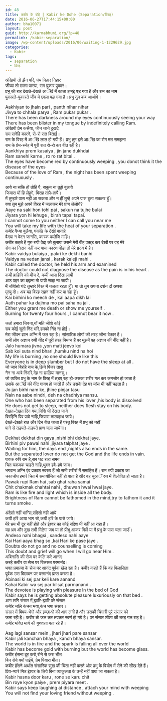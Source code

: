 ```yaml
---
id: 48
title: कबीर के दोहे | Kabir ke Dohe (Separation/विरह)
date: 2016-06-27T17:44:15+00:00
author: bha10071
layout: post
guid: http://karmabhumi.org/?p=48
permalink: /kabir-separation/
image: /wp-content/uploads/2016/06/waiting-1-1229629.jpg
categories:
  - Kabir
tags:
  - separation
  - विरह
---
```

<div class="doha notranslate">
  <div class="hindi original">
    अंखियाॅ तो झैन परि, पंथ निहार निहार<br /> जीव्या तो छाला पारया, राम पुकार पुकार।
  </div>
  
  <div class="hindi">
    प्रभु की राह देखते-देखते आॅंखें में काला झम्ई पड़ गया है और राम का नाम<br /> पुकारते-पुकारते जीव मे छाला पड़ गया है। प्रभु तुम कब आओगे।</p>
  </div>
  
  <div class="eng original">
    Aakhiyan to jhain pari , panth nihar nihar<br /> Jivya to chhala parya , Ram pukar pukar .
  </div>
  
  <div class="eng meaning">
    There has been darkness around my eyes continuously seeing your way<br /> There has been blister in my tongue by indefinitely calling Ram.
  </div>
</div>

<div class="doha notranslate">
  <div class="hindi original">
    अंखियाॅ प्रेम कसैया, जीन जाने दुखदै<br /> राम सनेहि कारने, रो-रो रात बिताई।
  </div>
  
  <div class="hindi">
    राम के विरह में आॅंखे लाल हो गयी हैं। प्रभु तुम इसे आॅंख का रोग मत समझना<br /> राम के प्रेम-स्नेह में पूरी रात रो-रो कर बीत रही है।
  </div>
  
  <div class="eng original">
    Aankhiya prem kasaiya , jin jane dukhdai<br /> Ram sanehi karne , ro ro rat bitai .
  </div>
  
  <div class="eng meaning">
    The eyes have become red by continuously weeping , you donot think it the disease of the eyes<br /> Because of the love of Ram , the night has been spent weeping continuously .</p>
  </div>
</div>

<div class="doha notranslate">
  <div class="hindi original">
    आये ना सकि हों तोहि पै, सकुन ना तुझे बुलाये<br /> जियारा यों हि लेहुगे, बिराह तापै-तापै।
  </div>
  
  <div class="hindi">
    मैं तुम्हारे पास नहीं आ सकता और न हीं तुम्हें अपने पास बुला सकतर हुॅं।<br /> क्या तुम मुझे अपने विरह में जलाकर मेरे प्राण लेलोगें?
  </div>
  
  <div class="eng original">
    Aaye na saki hon tohi pai , sakun na tujhe bulai<br /> Jiyara yon hi lehuge , birah tapai tapai.
  </div>
  
  <div class="eng meaning">
    I cannot come to you neither I can call you near me<br /> You will take my life with the heat of your separation .
  </div>
</div>

<div class="doha notranslate">
  <div class="hindi original">
    कबीर वैध्या बुलैया, पकड़ि के देखी बानहि<br /> वैदया न वेदन जानसि, कारक कलेजि माहि।
  </div>
  
  <div class="hindi">
    कबीर कहते है गुरु रुपी वैद्य को बुलाया उसने मेरी बाॅह पकड़ कर देखी पर वह मेरे<br /> रोग का निदान नहीं कर पाया कारण पीड़ा तो मेरे हृदय में है।
  </div>
  
  <div class="eng original">
    Kabir vaidya bulaiya , pakri ke dekhi banhi<br /> Vaidya na vedan jansi , karak kaleji mahi .
  </div>
  
  <div class="eng meaning">
    Kabir called the doctor, he held his arm and examined<br /> The doctor could not diagnose the disease as the pain is in his heart .
  </div>
</div>

<div class="doha notranslate">
  <div class="hindi original">
    कयी ब्राहिनि को मीच दे, कयी आपा दिख लायी<br /> आठ पहर का दझना मो पायी साहा ना जायी।
  </div>
  
  <div class="hindi">
    मैं चोंबीसो घंटे तुम्हारे विरह में जलता रहता हूॅं। या तो तुम अपना दर्शन र्दो अथवा<br /> मृत्यु दो। अब यह विरह सहन नहीं कर पा रहा हूॅं।
  </div>
  
  <div class="eng original">
    Kai birhini ko meech de , kai aapa dikh lai<br /> Aath pahar ka dajhna mo pai saha na jai .
  </div>
  
  <div class="eng meaning">
    Either you grant me death or show me yourself .<br /> Burning for twenty four hours , I cannot bear it now .</p>
  </div>
</div>

<div class="doha notranslate">
  <div class="hindi original">
    जलो हमारा जिवना,यों मति जीवो कोई<br /> सब कोई सुतो निंद भरि,हमको निंद ना होई।
  </div>
  
  <div class="hindi">
    मेरा जीवन ज्ञान अग्नि में जल रहा है। सांसारिक लोगों की तरह जीना बेकार है।<br /> सभी लोग अज्ञान रुपी नींद में पूरी तरह निमग्न हैं पर मुझमें वह अज्ञान की नींद नहीं है।
  </div>
  
  <div class="eng original">
    Jalo humara jivna ,yon mati jeevo koi<br /> Sab koi suta nind bhari ,humku nind na hoi
  </div>
  
  <div class="eng meaning">
    My life is burning ,no one should live like this<br /> Everyone is in deep slumber but I do not have the sleep at all .
  </div>
</div>

<div class="doha notranslate">
  <div class="hindi original">
    जो जान बिरहि नाम के,झिने पिंजर तासु<br /> नैन ना आबे निंदरि,देह ना छाढ़िया मानसु।
  </div>
  
  <div class="hindi">
    जो व्यक्ति प्रभु के नाम के विरह में तड़प् रहा हो-उसका शरीर गल कर कमजोर हो जाता है<br /> उसके आॅंखें की नींद गायब हो जाती है और उसके देह पर मांस भी नहीं चढ़ता है।
  </div>
  
  <div class="eng original">
    Jo jan birhi nam ke, jhine pinjar tasu<br /> Nain na aabe nindri, deh na chadhiya mansu.
  </div>
  
  <div class="eng meaning">
    One who has been separated from his lover ,his body is dissolved<br /> He does not get to sleep, neither does flesh stay on his body.
  </div>
</div>

<div class="doha notranslate">
  <div class="hindi original">
    देखत-देखत दिन गया,निशि भी देखत जाये<br /> बिरहिनि पिव पावै नाहि,जियारा ताल्पहाथ जाये।
  </div>
  
  <div class="hindi">
    देख्ते-देखते रात और दिन बीत जाता है परंतु विरह में प्रभु को नहीं<br /> पाने से तड़पते-तड़पते प्राण चला जायेगा।</p>
  </div>
  
  <div class="eng original">
    Dekhat dekhat din gaya ,nishi bhi dekhat jaye.<br /> Birhini piv pawai nahi ,jiyara talphat jaye .
  </div>
  
  <div class="eng meaning">
    Waiting for him, the days end ,nights also ends in the same.<br /> But the separated lover do not get the God and the life ends in vain.
  </div>
</div>

<div class="doha notranslate">
  <div class="hindi original">
    पावक रुपि राम है,सब घट राहा समय<br /> चित चकमक चाहते नाहि,धुवन हवै-हवै जाय।
  </div>
  
  <div class="hindi">
    भगवान अग्नि एंव प्रकाश स्वरुप हैं जो सभी शरीरों में समाहित हैं। राम रुपी प्रकाश का<br /> चकाचोंध हमारे चित में समायोंजित नहीं हो पाता है और वह धुआॅं रुप में विलोपित हो जाता है।
  </div>
  
  <div class="eng original">
    Pawak rupi Ram hai ,sab ghat raha samai<br /> Chit chakmak chahtai nahi , dhuwan hwai hwai jaye.
  </div>
  
  <div class="eng meaning">
    Ram is like fire and light which is inside all the body.<br /> Brightness of Ram cannot be fathomed in the mind,try to fathom it and it turns smoke .</p>
  </div>
</div>

<div class="doha notranslate">
  <div class="hindi original">
    अंदेसो नहीं भाग्सि,संदेसो नही आये<br /> कयी हरि आया भाग सो,कयी हरि के पासे जाये।
  </div>
  
  <div class="hindi">
    मेरे भ्रम भी दूर नहीं होते और ईश्वर का कोई संदेश भी नहीं आ राहा हैं।<br /> यह भ्रम और दुख तभी मिटेगा जब या तो प्रीभु आकर मिलें या मैं प्रभु के पास चला जाउॅं।
  </div>
  
  <div class="eng original">
    Andeso nahi bhagsi , sandeso nahi aaye<br /> Kai Hari aaya bhag so ,kai Hari ke pase jaye .
  </div>
  
  <div class="eng meaning">
    Doubts do not go and no counselling is coming<br /> This doubt and grief will go when I will go near Him .
  </div>
</div>

<div class="doha notranslate">
  <div class="hindi original">
    अबिनासि की सेज पर केलि करे आनंद<br /> करहे कबीर वा सेज पर बिलसत परमानंद।
  </div>
  
  <div class="hindi">
    भक्त प्रमात्मा के सेज पर आनंद पूर्वक खेल रहा है। कबीर कहते हैं कि वह बिलासिता<br /> पूर्वक उस बिछावन पर परमानंद प्राप्त करता है।
  </div>
  
  <div class="eng original">
    Abinasi ki sej par keli kare aanand<br /> Kahai Kabir wa sej par bilsat parmanand .
  </div>
  
  <div class="eng meaning">
    The devotee is playing with pleasure ln the bed of God<br /> Kabir says he is getting absolute pleasure luxuriously on that bed .
  </div>
</div>

<div class="doha notranslate">
  <div class="hindi original">
    आग लगि संसार में,झारि-झारि परे संसार<br /> कबीर जलि कंचन भया,कंच भया संसार।
  </div>
  
  <div class="hindi">
    संसार में बिषय-भेंगों और इच्छाओं की आग लगी है और उसकी चिंगारी पूरे संसार को<br /> जला रही है। कबीर तो जल कर तपकर स्वर्ण हो गये है। पर संसार शीशा की तरह गल राह है।<br /> कबीर भक्ति मार्ग की गुणवत्ता बता रहे हैं।</p>
  </div>
  
  <div class="eng original">
    Aag lagi sansar mein , jhari jhari pare sansar<br /> Kabir jali kanchan bhaya , kanch bhaya sansar.
  </div>
  
  <div class="eng meaning">
    The world is in fire and the spark is falling all over the world<br /> Kabir has become gold with burning but the world has become glass.
  </div>
</div>

<div class="doha notranslate">
  <div class="hindi original">
    कबीर हंसना दूर करो,रोने से करु चीत<br /> बिन रोये क्यों पाईये, प्रेम पियारा मीत।
  </div>
  
  <div class="hindi">
    कबीर हॅंसने अर्थात संसारिक सुख की चिंता नहीं करते और प्रभु के वियोग में रोने की सीख देते हैं।<br /> प्रिय-प्यारे मित्र ईश्वर के लिये बिना व्याकुलता के उन्हें नहीं पाया जा सकता है।
  </div>
  
  <div class="eng original">
    Kabir hasna door karu , rone se karu chit<br /> Bin roye kyon paiye , prem piyara meet .
  </div>
  
  <div class="eng meaning">
    Kabir says keep laughing at distance , attach your mind with weeping<br /> You will not find your loving friend without weeping .
  </div>
</div>
